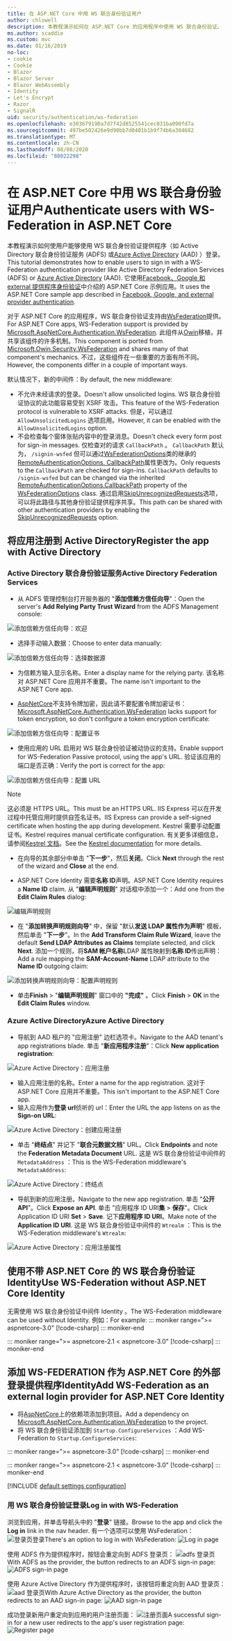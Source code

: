 ```yaml
---
title: 在 ASP.NET Core 中用 WS 联合身份验证用户
author: chlowell
description: 本教程演示如何在 ASP.NET Core 的应用程序中使用 WS 联合身份验证。
ms.author: scaddie
ms.custom: mvc
ms.date: 01/16/2019
no-loc:
- cookie
- Cookie
- Blazor
- Blazor Server
- Blazor WebAssembly
- Identity
- Let's Encrypt
- Razor
- SignalR
uid: security/authentication/ws-federation
ms.openlocfilehash: e303679190a7d7f42d8525541cec031ba090fd7a
ms.sourcegitcommit: 497be502426e9d90bb7d0401b1b9f74b6a384682
ms.translationtype: MT
ms.contentlocale: zh-CN
ms.lasthandoff: 08/08/2020
ms.locfileid: "88022298"
---
```

# <a name="authenticate-users-with-ws-federation-in-aspnet-core"></a><span data-ttu-id="8c9fe-103">在 ASP.NET Core 中用 WS 联合身份验证用户</span><span class="sxs-lookup"><span data-stu-id="8c9fe-103">Authenticate users with WS-Federation in ASP.NET Core</span></span>

<span data-ttu-id="8c9fe-104">本教程演示如何使用户能够使用 WS 联合身份验证提供程序（如 Active Directory 联合身份验证服务 (ADFS) 或[Azure Active Directory](/azure/active-directory/) (AAD) ）登录。</span><span class="sxs-lookup"><span data-stu-id="8c9fe-104">This tutorial demonstrates how to enable users to sign in with a WS-Federation authentication provider like Active Directory Federation Services (ADFS) or [Azure Active Directory](/azure/active-directory/) (AAD).</span></span> <span data-ttu-id="8c9fe-105">它使用[Facebook、Google 和 external 提供程序身份验证](xref:security/authentication/social/index)中介绍的 ASP.NET Core 示例应用。</span><span class="sxs-lookup"><span data-stu-id="8c9fe-105">It uses the ASP.NET Core sample app described in [Facebook, Google, and external provider authentication](xref:security/authentication/social/index).</span></span>

<span data-ttu-id="8c9fe-106">对于 ASP.NET Core 的应用程序，WS 联合身份验证支持由[WsFederation](https://www.nuget.org/packages/Microsoft.AspNetCore.Authentication.WsFederation)提供。</span><span class="sxs-lookup"><span data-stu-id="8c9fe-106">For ASP.NET Core apps, WS-Federation support is provided by [Microsoft.AspNetCore.Authentication.WsFederation](https://www.nuget.org/packages/Microsoft.AspNetCore.Authentication.WsFederation).</span></span> <span data-ttu-id="8c9fe-107">此组件从[Owin](https://www.nuget.org/packages/Microsoft.Owin.Security.WsFederation)移植，并共享该组件的许多机制。</span><span class="sxs-lookup"><span data-stu-id="8c9fe-107">This component is ported from [Microsoft.Owin.Security.WsFederation](https://www.nuget.org/packages/Microsoft.Owin.Security.WsFederation) and shares many of that component's mechanics.</span></span> <span data-ttu-id="8c9fe-108">不过，这些组件在一些重要的方面有所不同。</span><span class="sxs-lookup"><span data-stu-id="8c9fe-108">However, the components differ in a couple of important ways.</span></span>

<span data-ttu-id="8c9fe-109">默认情况下，新的中间件：</span><span class="sxs-lookup"><span data-stu-id="8c9fe-109">By default, the new middleware:</span></span>

* <span data-ttu-id="8c9fe-110">不允许未经请求的登录。</span><span class="sxs-lookup"><span data-stu-id="8c9fe-110">Doesn't allow unsolicited logins.</span></span> <span data-ttu-id="8c9fe-111">WS 联合身份验证协议的此功能容易受到 XSRF 攻击。</span><span class="sxs-lookup"><span data-stu-id="8c9fe-111">This feature of the WS-Federation protocol is vulnerable to XSRF attacks.</span></span> <span data-ttu-id="8c9fe-112">但是，可以通过 `AllowUnsolicitedLogins` 选项启用。</span><span class="sxs-lookup"><span data-stu-id="8c9fe-112">However, it can be enabled with the `AllowUnsolicitedLogins` option.</span></span>
* <span data-ttu-id="8c9fe-113">不会检查每个窗体张贴内容中的登录消息。</span><span class="sxs-lookup"><span data-stu-id="8c9fe-113">Doesn't check every form post for sign-in messages.</span></span> <span data-ttu-id="8c9fe-114">仅检查对的请求 `CallbackPath` 。 `CallbackPath` 默认为， `/signin-wsfed` 但可以通过[WsFederationOptions](/dotnet/api/microsoft.aspnetcore.authentication.wsfederation.wsfederationoptions)类的继承的[RemoteAuthenticationOptions. CallbackPath](/dotnet/api/microsoft.aspnetcore.authentication.remoteauthenticationoptions.callbackpath)属性更改为。</span><span class="sxs-lookup"><span data-stu-id="8c9fe-114">Only requests to the `CallbackPath` are checked for sign-ins. `CallbackPath` defaults to `/signin-wsfed` but can be changed via the inherited [RemoteAuthenticationOptions.CallbackPath](/dotnet/api/microsoft.aspnetcore.authentication.remoteauthenticationoptions.callbackpath) property of the [WsFederationOptions](/dotnet/api/microsoft.aspnetcore.authentication.wsfederation.wsfederationoptions) class.</span></span> <span data-ttu-id="8c9fe-115">通过启用[SkipUnrecognizedRequests](/dotnet/api/microsoft.aspnetcore.authentication.wsfederation.wsfederationoptions.skipunrecognizedrequests)选项，可以将此路径与其他身份验证提供程序共享。</span><span class="sxs-lookup"><span data-stu-id="8c9fe-115">This path can be shared with other authentication providers by enabling the [SkipUnrecognizedRequests](/dotnet/api/microsoft.aspnetcore.authentication.wsfederation.wsfederationoptions.skipunrecognizedrequests) option.</span></span>

## <a name="register-the-app-with-active-directory"></a><span data-ttu-id="8c9fe-116">将应用注册到 Active Directory</span><span class="sxs-lookup"><span data-stu-id="8c9fe-116">Register the app with Active Directory</span></span>

### <a name="active-directory-federation-services"></a><span data-ttu-id="8c9fe-117">Active Directory 联合身份验证服务</span><span class="sxs-lookup"><span data-stu-id="8c9fe-117">Active Directory Federation Services</span></span>

* <span data-ttu-id="8c9fe-118">从 ADFS 管理控制台打开服务器的 "**添加信赖方信任向导**"：</span><span class="sxs-lookup"><span data-stu-id="8c9fe-118">Open the server's **Add Relying Party Trust Wizard** from the ADFS Management console:</span></span>

![添加信赖方信任向导：欢迎](ws-federation/_static/AdfsAddTrust.png)

* <span data-ttu-id="8c9fe-120">选择手动输入数据：</span><span class="sxs-lookup"><span data-stu-id="8c9fe-120">Choose to enter data manually:</span></span>

![添加信赖方信任向导：选择数据源](ws-federation/_static/AdfsSelectDataSource.png)

* <span data-ttu-id="8c9fe-122">为信赖方输入显示名称。</span><span class="sxs-lookup"><span data-stu-id="8c9fe-122">Enter a display name for the relying party.</span></span> <span data-ttu-id="8c9fe-123">该名称对 ASP.NET Core 应用并不重要。</span><span class="sxs-lookup"><span data-stu-id="8c9fe-123">The name isn't important to the ASP.NET Core app.</span></span>

* <span data-ttu-id="8c9fe-124">[AspNetCore](https://www.nuget.org/packages/Microsoft.AspNetCore.Authentication.WsFederation)不支持令牌加密，因此请不要配置令牌加密证书：</span><span class="sxs-lookup"><span data-stu-id="8c9fe-124">[Microsoft.AspNetCore.Authentication.WsFederation](https://www.nuget.org/packages/Microsoft.AspNetCore.Authentication.WsFederation) lacks support for token encryption, so don't configure a token encryption certificate:</span></span>

![添加信赖方信任向导：配置证书](ws-federation/_static/AdfsConfigureCert.png)

* <span data-ttu-id="8c9fe-126">使用应用的 URL 启用对 WS 联合身份验证被动协议的支持。</span><span class="sxs-lookup"><span data-stu-id="8c9fe-126">Enable support for WS-Federation Passive protocol, using the app's URL.</span></span> <span data-ttu-id="8c9fe-127">验证该应用的端口是否正确：</span><span class="sxs-lookup"><span data-stu-id="8c9fe-127">Verify the port is correct for the app:</span></span>

![添加信赖方信任向导：配置 URL](ws-federation/_static/AdfsConfigureUrl.png)

> [!NOTE]
> <span data-ttu-id="8c9fe-129">这必须是 HTTPS URL。</span><span class="sxs-lookup"><span data-stu-id="8c9fe-129">This must be an HTTPS URL.</span></span> <span data-ttu-id="8c9fe-130">IIS Express 可以在开发过程中托管应用时提供自签名证书。</span><span class="sxs-lookup"><span data-stu-id="8c9fe-130">IIS Express can provide a self-signed certificate when hosting the app during development.</span></span> <span data-ttu-id="8c9fe-131">Kestrel 需要手动配置证书。</span><span class="sxs-lookup"><span data-stu-id="8c9fe-131">Kestrel requires manual certificate configuration.</span></span> <span data-ttu-id="8c9fe-132">有关更多详细信息，请参阅[Kestrel 文档](xref:fundamentals/servers/kestrel)。</span><span class="sxs-lookup"><span data-stu-id="8c9fe-132">See the [Kestrel documentation](xref:fundamentals/servers/kestrel) for more details.</span></span>

* <span data-ttu-id="8c9fe-133">在向导的其余部分中单击 "**下一步**"，然后**关闭**。</span><span class="sxs-lookup"><span data-stu-id="8c9fe-133">Click **Next** through the rest of the wizard and **Close** at the end.</span></span>

* <span data-ttu-id="8c9fe-134">ASP.NET Core Identity 需要**名称 ID**声明。</span><span class="sxs-lookup"><span data-stu-id="8c9fe-134">ASP.NET Core Identity requires a **Name ID** claim.</span></span> <span data-ttu-id="8c9fe-135">从 "**编辑声明规则**" 对话框中添加一个：</span><span class="sxs-lookup"><span data-stu-id="8c9fe-135">Add one from the **Edit Claim Rules** dialog:</span></span>

![编辑声明规则](ws-federation/_static/EditClaimRules.png)

* <span data-ttu-id="8c9fe-137">在 "**添加转换声明规则向导**" 中，保留 "默认**发送 LDAP 属性作为声明**" 模板，然后单击 "**下一步**"。</span><span class="sxs-lookup"><span data-stu-id="8c9fe-137">In the **Add Transform Claim Rule Wizard**, leave the default **Send LDAP Attributes as Claims** template selected, and click **Next**.</span></span> <span data-ttu-id="8c9fe-138">添加一个规则，将**SAM 帐户名称**LDAP 属性映射到**名称 ID**传出声明：</span><span class="sxs-lookup"><span data-stu-id="8c9fe-138">Add a rule mapping the **SAM-Account-Name** LDAP attribute to the **Name ID** outgoing claim:</span></span>

![添加转换声明规则向导：配置声明规则](ws-federation/_static/AddTransformClaimRule.png)

* <span data-ttu-id="8c9fe-140">单击**Finish**  >  "**编辑声明规则**" 窗口中的 **"完成"** 。</span><span class="sxs-lookup"><span data-stu-id="8c9fe-140">Click **Finish** > **OK** in the **Edit Claim Rules** window.</span></span>

### <a name="azure-active-directory"></a><span data-ttu-id="8c9fe-141">Azure Active Directory</span><span class="sxs-lookup"><span data-stu-id="8c9fe-141">Azure Active Directory</span></span>

* <span data-ttu-id="8c9fe-142">导航到 AAD 租户的 "应用注册" 边栏选项卡。</span><span class="sxs-lookup"><span data-stu-id="8c9fe-142">Navigate to the AAD tenant's app registrations blade.</span></span> <span data-ttu-id="8c9fe-143">单击 "**新应用程序注册**"：</span><span class="sxs-lookup"><span data-stu-id="8c9fe-143">Click **New application registration**:</span></span>

![Azure Active Directory：应用注册](ws-federation/_static/AadNewAppRegistration.png)

* <span data-ttu-id="8c9fe-145">输入应用注册的名称。</span><span class="sxs-lookup"><span data-stu-id="8c9fe-145">Enter a name for the app registration.</span></span> <span data-ttu-id="8c9fe-146">这对于 ASP.NET Core 应用并不重要。</span><span class="sxs-lookup"><span data-stu-id="8c9fe-146">This isn't important to the ASP.NET Core app.</span></span>
* <span data-ttu-id="8c9fe-147">输入应用作为**登录 url**侦听的 url：</span><span class="sxs-lookup"><span data-stu-id="8c9fe-147">Enter the URL the app listens on as the **Sign-on URL**:</span></span>

![Azure Active Directory：创建应用注册](ws-federation/_static/AadCreateAppRegistration.png)

* <span data-ttu-id="8c9fe-149">单击 "**终结点**" 并记下 "**联合元数据文档**" URL。</span><span class="sxs-lookup"><span data-stu-id="8c9fe-149">Click **Endpoints** and note the **Federation Metadata Document** URL.</span></span> <span data-ttu-id="8c9fe-150">这是 WS 联合身份验证中间件的 `MetadataAddress` ：</span><span class="sxs-lookup"><span data-stu-id="8c9fe-150">This is the WS-Federation middleware's `MetadataAddress`:</span></span>

![Azure Active Directory：终结点](ws-federation/_static/AadFederationMetadataDocument.png)

* <span data-ttu-id="8c9fe-152">导航到新的应用注册。</span><span class="sxs-lookup"><span data-stu-id="8c9fe-152">Navigate to the new app registration.</span></span> <span data-ttu-id="8c9fe-153">单击 "**公开 API**"。</span><span class="sxs-lookup"><span data-stu-id="8c9fe-153">Click **Expose an API**.</span></span> <span data-ttu-id="8c9fe-154">单击 "应用程序 ID URI**集**  >  **保存**"。</span><span class="sxs-lookup"><span data-stu-id="8c9fe-154">Click Application ID URI **Set** > **Save**.</span></span> <span data-ttu-id="8c9fe-155">记下**应用程序 ID URI**。</span><span class="sxs-lookup"><span data-stu-id="8c9fe-155">Make note of the  **Application ID URI**.</span></span> <span data-ttu-id="8c9fe-156">这是 WS 联合身份验证中间件的 `Wtrealm` ：</span><span class="sxs-lookup"><span data-stu-id="8c9fe-156">This is the WS-Federation middleware's `Wtrealm`:</span></span>

![Azure Active Directory：应用注册属性](ws-federation/_static/AadAppIdUri.png)

## <a name="use-ws-federation-without-aspnet-core-no-locidentity"></a><span data-ttu-id="8c9fe-158">使用不带 ASP.NET Core 的 WS 联合身份验证Identity</span><span class="sxs-lookup"><span data-stu-id="8c9fe-158">Use WS-Federation without ASP.NET Core Identity</span></span>

<span data-ttu-id="8c9fe-159">无需使用 WS 联合身份验证中间件 Identity 。</span><span class="sxs-lookup"><span data-stu-id="8c9fe-159">The WS-Federation middleware can be used without Identity.</span></span> <span data-ttu-id="8c9fe-160">例如：</span><span class="sxs-lookup"><span data-stu-id="8c9fe-160">For example:</span></span>
::: moniker range=">= aspnetcore-3.0"
[!code-csharp[](ws-federation/samples/StartupNon31.cs?name=snippet)]
::: moniker-end

::: moniker range=">= aspnetcore-2.1 < aspnetcore-3.0"
[!code-csharp[](ws-federation/samples/StartupNon21.cs?name=snippet)]
::: moniker-end

## <a name="add-ws-federation-as-an-external-login-provider-for-aspnet-core-no-locidentity"></a><span data-ttu-id="8c9fe-161">添加 WS-FEDERATION 作为 ASP.NET Core 的外部登录提供程序Identity</span><span class="sxs-lookup"><span data-stu-id="8c9fe-161">Add WS-Federation as an external login provider for ASP.NET Core Identity</span></span>

* <span data-ttu-id="8c9fe-162">将[AspNetCore](https://www.nuget.org/packages/Microsoft.AspNetCore.Authentication.WsFederation)上的依赖项添加到项目。</span><span class="sxs-lookup"><span data-stu-id="8c9fe-162">Add a dependency on [Microsoft.AspNetCore.Authentication.WsFederation](https://www.nuget.org/packages/Microsoft.AspNetCore.Authentication.WsFederation) to the project.</span></span>
* <span data-ttu-id="8c9fe-163">将 WS 联合身份验证添加到 `Startup.ConfigureServices` ：</span><span class="sxs-lookup"><span data-stu-id="8c9fe-163">Add WS-Federation to `Startup.ConfigureServices`:</span></span>

::: moniker range=">= aspnetcore-3.0"
[!code-csharp[](ws-federation/samples/Startup31.cs?name=snippet)]
::: moniker-end

::: moniker range=">= aspnetcore-2.1 < aspnetcore-3.0"
[!code-csharp[](ws-federation/samples/Startup21.cs?name=snippet)]
::: moniker-end

[!INCLUDE [default settings configuration](social/includes/default-settings.md)]

### <a name="log-in-with-ws-federation"></a><span data-ttu-id="8c9fe-164">用 WS 联合身份验证登录</span><span class="sxs-lookup"><span data-stu-id="8c9fe-164">Log in with WS-Federation</span></span>

<span data-ttu-id="8c9fe-165">浏览到应用，并单击导航头中的 "**登录**" 链接。</span><span class="sxs-lookup"><span data-stu-id="8c9fe-165">Browse to the app and click the **Log in** link in the nav header.</span></span> <span data-ttu-id="8c9fe-166">有一个选项可以使用 WsFederation： ![ 登录页登录](ws-federation/_static/WsFederationButton.png)</span><span class="sxs-lookup"><span data-stu-id="8c9fe-166">There's an option to log in with WsFederation: ![Log in page](ws-federation/_static/WsFederationButton.png)</span></span>

<span data-ttu-id="8c9fe-167">使用 ADFS 作为提供程序时，按钮会重定向到 ADFS 登录页： ![ adfs 登录页](ws-federation/_static/AdfsLoginPage.png)</span><span class="sxs-lookup"><span data-stu-id="8c9fe-167">With ADFS as the provider, the button redirects to an ADFS sign-in page: ![ADFS sign-in page](ws-federation/_static/AdfsLoginPage.png)</span></span>

<span data-ttu-id="8c9fe-168">使用 Azure Active Directory 作为提供程序时，该按钮将重定向到 AAD 登录页： ![ aad 登录页](ws-federation/_static/AadSignIn.png)</span><span class="sxs-lookup"><span data-stu-id="8c9fe-168">With Azure Active Directory as the provider, the button redirects to an AAD sign-in page: ![AAD sign-in page](ws-federation/_static/AadSignIn.png)</span></span>

<span data-ttu-id="8c9fe-169">成功登录新用户重定向到应用的用户注册页面： ![ 注册页面](ws-federation/_static/Register.png)</span><span class="sxs-lookup"><span data-stu-id="8c9fe-169">A successful sign-in for a new user redirects to the app's user registration page: ![Register page](ws-federation/_static/Register.png)</span></span>
